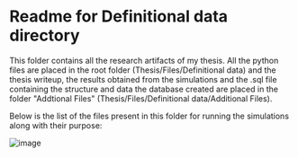 # Readme for Definitional data directory

This folder contains all the research artifacts of my thesis. All the python files are placed in the root folder (Thesis/Files/Definitional data) and the thesis writeup, the results obtained from the simulations and the .sql file containing the structure and data the database created are placed in the folder "Addtional Files" (Thesis/Files/Definitional data/Additional Files).

Below is the list of the files present in this folder for running the simulations along with their purpose:


![image](https://github.com/amondal8/masters-thesis/assets/134355254/080b631a-1f19-488d-9cdb-760fb57aeded)

